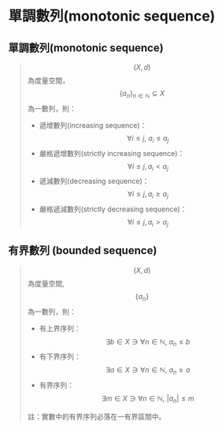 # 單調數列\(monotonic sequence\)

## 單調數列\(monotonic sequence\)

> $$(X,d)$$為度量空間，$$\{a_n\}_{n \in \mathbb{N}} \subseteq X$$為一數列，則：
>
> * 遞增數列\(increasing sequence\)：$$\forall i \leq j, ~ a_i \leq a_j  $$
> * 嚴格遞增數列\(strictly increasing sequence\)：$$\forall i \leq j, a_i<a_j  $$
> * 遞減數列\(decreasing sequence\)：$$∀i \leq j, a_i \geq a_j  $$
> * 嚴格遞減數列\(strictly decreasing sequence\)：$$\forall i \leq j, a_i>a_j  $$

## 有界數列 \(bounded sequence\)

> $$(X,d)$$為度量空間, $$\{a_n \}$$為一數列，則：
>
> * 有上界序列：$$\exists b \in X \ni \forall n \in \mathbb{N}, ~ a_n \leq b$$
> * 有下界序列：$$\exists a \in X \ni \forall n \in \mathbb{N},~ a_n \geq a$$
> * 有界序列：$$\exists m \in X\ni \forall n \in \mathbb{N}, ~ |a_n |\leq m$$
>
> 註：實數中的有界序列必落在一有界區間中。

